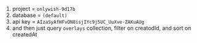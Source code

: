 1) project = `onlywish-9d17b`
2) database = `(default)`
3) api key = `AIzaSyAfHFvON8isjIYc9j5UC_UuXve-ZAKuAUg`
4) and then just query `overlays` collection, filter on creatodId, and sort on createdAt
